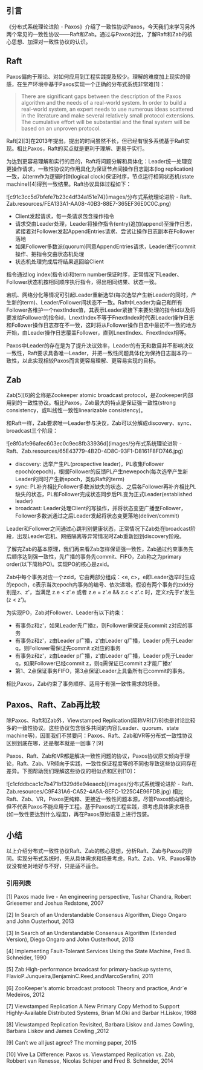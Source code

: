 ## 引言

《分布式系统理论进阶 - Paxos》介绍了一致性协议Paxos，今天我们来学习另外两个常见的一致性协议——Raft和Zab。通过与Paxos对比，了解Raft和Zab的核心思想、加深对一致性协议的认识。

## Raft

Paxos偏向于理论、对如何应用到工程实践提及较少。理解的难度加上现实的骨感，在生产环境中基于Paxos实现一个正确的分布式系统非常难[1]：

>There are significant gaps between the description of the Paxos algorithm and the needs of a real-world system. In order to build a real-world system, an expert needs to use numerous ideas scattered in the literature and make several relatively small protocol extensions. The cumulative effort will be substantial and the final system will be based on an unproven protocol.

Raft[2][3]在2013年提出，提出的时间虽然不长，但已经有很多系统基于Raft实现。相比Paxos，Raft的买点就是更利于理解、更易于实行。

 
 

为达到更容易理解和实行的目的，Raft将问题分解和具体化：Leader统一处理变更操作请求，一致性协议的作用具化为保证节点间操作日志副本(log replication)一致，以term作为逻辑时钟(logical clock)保证时序，节点运行相同状态机(state machine)[4]得到一致结果。Raft协议具体过程如下：


![c91c3cc5d7bfefe7b23c4df34a151e74](images/分布式系统理论进阶 - Raft、Zab.resources/FEA133A1-AA08-40B3-88E7-365EF36E0C0C.png)

* Client发起请求，每一条请求包含操作指令
* 请求交由Leader处理，Leader将操作指令(entry)追加(append)至操作日志，紧接着对Follower发起AppendEntries请求、尝试让操作日志副本在Follower落地
* 如果Follower多数派(quorum)同意AppendEntries请求，Leader进行commit操作、把指令交由状态机处理
* 状态机处理完成后将结果返回给Client

指令通过log index(指令id)和term number保证时序，正常情况下Leader、Follower状态机按相同顺序执行指令，得出相同结果、状态一致。

 

宕机、网络分化等情况可引起Leader重新选举(每次选举产生新Leader的同时，产生新的term)、Leader/Follower间状态不一致。Raft中Leader为自己和所有Follower各维护一个nextIndex值，其表示Leader紧接下来要处理的指令id以及将要发给Follower的指令id，LnextIndex不等于FnextIndex时代表Leader操作日志和Follower操作日志存在不一致，这时将从Follower操作日志中最初不一致的地方开始，由Leader操作日志覆盖Follower，直到LnextIndex、FnextIndex相等。

 

Paxos中Leader的存在是为了提升决议效率，Leader的有无和数目并不影响决议一致性，Raft要求具备唯一Leader，并把一致性问题具体化为保持日志副本的一致性，以此实现相较Paxos而言更容易理解、更容易实现的目标。

## Zab

Zab[5][6]的全称是Zookeeper atomic broadcast protocol，是Zookeeper内部用到的一致性协议。相比Paxos，Zab最大的特点是保证强一致性(strong consistency，或叫线性一致性linearizable consistency)。

 

和Raft一样，Zab要求唯一Leader参与决议，Zab可以分解成discovery、sync、broadcast三个阶段：


![e8f0afe96afec603ec0c9ec8fb33936d](images/分布式系统理论进阶 - Raft、Zab.resources/65E43779-4B2D-4D8C-93F1-D8161F8FD746.jpg)

* discovery: 选举产生PL(prospective leader)，PL收集Follower epoch(cepoch)，根据Follower的反馈PL产生newepoch(每次选举产生新Leader的同时产生新epoch，类似Raft的term)
* sync: PL补齐相比Follower多数派缺失的状态、之后各Follower再补齐相比PL缺失的状态，PL和Follower完成状态同步后PL变为正式Leader(established leader)
* broadcast: Leader处理Client的写操作，并将状态变更广播至Follower，Follower多数派通过之后Leader发起将状态变更落地(deliver/commit)

Leader和Follower之间通过心跳判别健康状态，正常情况下Zab处在broadcast阶段，出现Leader宕机、网络隔离等异常情况时Zab重新回到discovery阶段。

 

了解完Zab的基本原理，我们再来看Zab怎样保证强一致性，Zab通过约束事务先后顺序达到强一致性，先广播的事务先commit、FIFO，Zab称之为primary order(以下简称PO)。实现PO的核心是zxid。

 

Zab中每个事务对应一个zxid，它由两部分组成：<e, c>，e即Leader选举时生成的epoch，c表示当次epoch内事务的编号、依次递增。假设有两个事务的zxid分别是z、z'，当满足 z.e < z'.e 或者 z.e = z'.e && z.c < z'.c 时，定义z先于z'发生(z < z')。

 

为实现PO，Zab对Follower、Leader有以下约束：

* 有事务z和z'，如果Leader先广播z，则Follower需保证先commit z对应的事务
* 有事务z和z'，z由Leader p广播，z'由Leader q广播，Leader p先于Leader q，则Follower需保证先commit z对应的事务
* 有事务z和z'，z由Leader p广播，z'由Leader q广播，Leader p先于Leader q，如果Follower已经commit z，则q需保证已commit z才能广播z'
* 第1、2点保证事务FIFO，第3点保证Leader上具备所有已commit的事务。

 

相比Paxos，Zab约束了事务顺序、适用于有强一致性需求的场景。

## Paxos、Raft、Zab再比较

除Paxos、Raft和Zab外，Viewstamped Replication(简称VR)[7/8]也是讨论比较多的一致性协议。这些协议包含很多共同的内容(Leader、quorum、state machine等)，因而我们不禁要问：Paxos、Raft、Zab和VR等分布式一致性协议区别到底在哪，还是根本就是一回事？[9]

 

Paxos、Raft、Zab和VR都是解决一致性问题的协议，Paxos协议原文倾向于理论，Raft、Zab、VR倾向于实践，一致性保证程度等的不同也导致这些协议间存在差异。下图帮助我们理解这些协议的相似点和区别[10]：


![c1cfddbcac1c7b471bf329d6e94eaecb](images/分布式系统理论进阶 - Raft、Zab.resources/C9F431A6-CA52-4A5A-8EFC-1225C4E96FDB.jpg)
相比Raft、Zab、VR，Paxos更纯粹、更接近一致性问题本源，尽管Paxos倾向理论，但不代表Paxos不能应用于工程。基于Paxos的工程实践，须考虑具体需求场景(如一致性要达到什么程度)，再在Paxos原始语意上进行包装。


## 小结

以上介绍分布式一致性协议Raft、Zab的核心思想，分析Raft、Zab与Paxos的异同。实现分布式系统时，先从具体需求和场景考虑，Raft、Zab、VR、Paxos等协议没有绝对地好与不好，只是适不适合。


### 引用列表

[1] Paxos made live - An engineering perspective, Tushar Chandra, Robert Griesemer and Joshua Redstone, 2007

[2] In Search of an Understandable Consensus Algorithm, Diego Ongaro and John Ousterhout, 2013

[3] In Search of an Understandable Consensus Algorithm (Extended Version), Diego Ongaro and John Ousterhout, 2013

[4] Implementing Fault-Tolerant Services Using the State Machine, Fred B. Schneider, 1990

[5] Zab:High-performance broadcast for primary-backup systems, FlavioP.Junqueira,BenjaminC.Reed,andMarcoSeraﬁni, 2011

[6] ZooKeeper's atomic broadcast protocol: Theory and practice, Andr´e Medeiros, 2012

[7] Viewstamped Replication A New Primary Copy Method to Support Highly-Available Distributed Systems, Brian M.Oki and Barbar H.Liskov, 1988

[8] Viewstamped Replication Revisited, Barbara Liskov and James Cowling, Barbara Liskov and James Cowling ,2012

[9] Can’t we all just agree? The morning paper, 2015

[10] Vive La Difference: Paxos vs. Viewstamped Replication vs. Zab, Robbert van Renesse, Nicolas Schiper and Fred B. Schneider, 2014